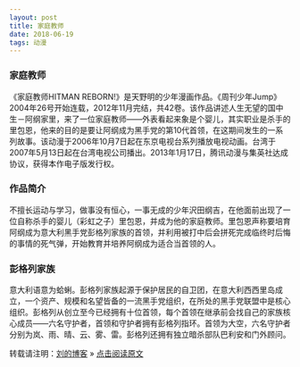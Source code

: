 ```yaml
---
layout: post
title: 家庭教师
date: 2018-06-19
tags: 动漫    
---
```


### 家庭教师

《家庭教师HITMAN REBORN!》是天野明的少年漫画作品。《周刊少年Jump》2004年26号开始连载，2012年11月完结，共42卷。该作品讲述人生无望的国中生－阿纲家里，来了一位家庭教师——外表看起来象是个婴儿，其实职业是杀手的里包恩，他来的目的是要让阿纲成为黑手党的第10代首领，在这期间发生的一系列故事。该动漫于2006年10月7日起在东京电视台系列播放电视动画。台湾于2007年5月13日起在台湾电视公司播出。2013年1月17日，腾讯动漫与集英社达成协议，获得本作电子版发行权。
### 作品简介

不擅长运动与学习，做事没有恒心，一事无成的少年沢田纲吉，在他面前出现了一位自称杀手的婴儿（彩虹之子）里包恩，并成为他的家庭教师。里包恩声称要培育阿纲成为意大利黑手党彭格列家族的首领，并利用被打中后会拼死完成临终时后悔的事情的死气弹，开始教育并培养阿纲成为适合当首领的人。
### 彭格列家族

意大利语意为蛤蜊。彭格列家族起源于保护居民的自卫团，在意大利西西里岛成立，一个资产、规模和名望皆备的一流黑手党组织，在所处的黑手党联盟中是核心组织。彭格列从创立至今已经拥有十位首领，每个首领在继承前会找自己的家族核心成员——六名守护者，首领和守护者拥有彭格列指环。首领为大空，六名守护者分别为岚、雨、晴、云、雾、雷。彭格列还拥有独立暗杀部队巴利安和门外顾问。



转载请注明：[刘的博客](https://lyd2580.github.io) » [点击阅读原文](https://lyd2580.github.io/2018/06/)     









